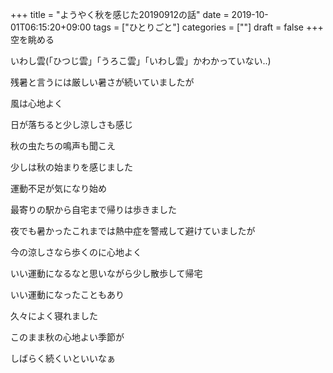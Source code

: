 +++
title = "ようやく秋を感じた20190912の話"
date = 2019-10-01T06:15:20+09:00
tags = ["ひとりごと"]
categories = [""]
draft = false
+++
空を眺める

いわし雲(「ひつじ雲」「うろこ雲」「いわし雲」かわかっていない..)

残暑と言うには厳しい暑さが続いていましたが

風は心地よく

日が落ちると少し涼しさも感じ

秋の虫たちの鳴声も聞こえ

少しは秋の始まりを感じました

運動不足が気になり始め

最寄りの駅から自宅まで帰りは歩きました

夜でも暑かったこれまでは熱中症を警戒して避けていましたが

今の涼しさなら歩くのに心地よく

いい運動になるなと思いながら少し散歩して帰宅

いい運動になったこともあり

久々によく寝れました

このまま秋の心地よい季節が

しばらく続くいといいなぁ
